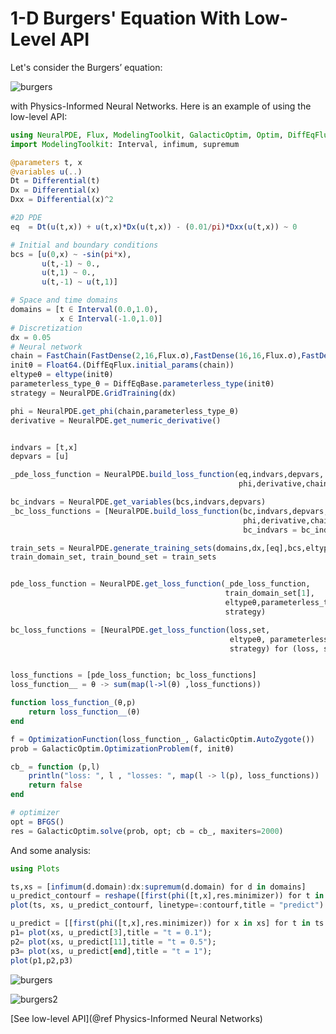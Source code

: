# 1-D Burgers' Equation With Low-Level API

Let's consider the Burgers’ equation:

![burgers](https://user-images.githubusercontent.com/12683885/90985032-b6e19380-e581-11ea-89ee-cdfdc4ecf075.png)

with Physics-Informed Neural Networks. Here is an example of using the low-level API:

```julia
using NeuralPDE, Flux, ModelingToolkit, GalacticOptim, Optim, DiffEqFlux
import ModelingToolkit: Interval, infimum, supremum

@parameters t, x
@variables u(..)
Dt = Differential(t)
Dx = Differential(x)
Dxx = Differential(x)^2

#2D PDE
eq  = Dt(u(t,x)) + u(t,x)*Dx(u(t,x)) - (0.01/pi)*Dxx(u(t,x)) ~ 0

# Initial and boundary conditions
bcs = [u(0,x) ~ -sin(pi*x),
       u(t,-1) ~ 0.,
       u(t,1) ~ 0.,
       u(t,-1) ~ u(t,1)]

# Space and time domains
domains = [t ∈ Interval(0.0,1.0),
           x ∈ Interval(-1.0,1.0)]
# Discretization
dx = 0.05
# Neural network
chain = FastChain(FastDense(2,16,Flux.σ),FastDense(16,16,Flux.σ),FastDense(16,1))
initθ = Float64.(DiffEqFlux.initial_params(chain))
eltypeθ = eltype(initθ)
parameterless_type_θ = DiffEqBase.parameterless_type(initθ)
strategy = NeuralPDE.GridTraining(dx)

phi = NeuralPDE.get_phi(chain,parameterless_type_θ)
derivative = NeuralPDE.get_numeric_derivative()


indvars = [t,x]
depvars = [u]

_pde_loss_function = NeuralPDE.build_loss_function(eq,indvars,depvars,
                                                   phi,derivative,chain,initθ,strategy)

bc_indvars = NeuralPDE.get_variables(bcs,indvars,depvars)
_bc_loss_functions = [NeuralPDE.build_loss_function(bc,indvars,depvars,
                                                    phi,derivative,chain,initθ,strategy,
                                                    bc_indvars = bc_indvar) for (bc,bc_indvar) in zip(bcs,bc_indvars)]

train_sets = NeuralPDE.generate_training_sets(domains,dx,[eq],bcs,eltypeθ,indvars,depvars)
train_domain_set, train_bound_set = train_sets


pde_loss_function = NeuralPDE.get_loss_function(_pde_loss_function,
                                                train_domain_set[1],
                                                eltypeθ,parameterless_type_θ,
                                                strategy)

bc_loss_functions = [NeuralPDE.get_loss_function(loss,set,
                                                 eltypeθ, parameterless_type_θ,
                                                 strategy) for (loss, set) in zip(_bc_loss_functions,train_bound_set)]


loss_functions = [pde_loss_function; bc_loss_functions]
loss_function__ = θ -> sum(map(l->l(θ) ,loss_functions))

function loss_function_(θ,p)
    return loss_function__(θ)
end

f = OptimizationFunction(loss_function_, GalacticOptim.AutoZygote())
prob = GalacticOptim.OptimizationProblem(f, initθ)

cb_ = function (p,l)
    println("loss: ", l , "losses: ", map(l -> l(p), loss_functions))
    return false
end

# optimizer
opt = BFGS()
res = GalacticOptim.solve(prob, opt; cb = cb_, maxiters=2000)
```

And some analysis:

```julia
using Plots

ts,xs = [infimum(d.domain):dx:supremum(d.domain) for d in domains]
u_predict_contourf = reshape([first(phi([t,x],res.minimizer)) for t in ts for x in xs] ,length(xs),length(ts))
plot(ts, xs, u_predict_contourf, linetype=:contourf,title = "predict")

u_predict = [[first(phi([t,x],res.minimizer)) for x in xs] for t in ts ]
p1= plot(xs, u_predict[3],title = "t = 0.1");
p2= plot(xs, u_predict[11],title = "t = 0.5");
p3= plot(xs, u_predict[end],title = "t = 1");
plot(p1,p2,p3)
```

![burgers](https://user-images.githubusercontent.com/12683885/90984874-a0870800-e580-11ea-9fd4-af8a4e3c523e.png)


![burgers2](https://user-images.githubusercontent.com/12683885/90984856-8c430b00-e580-11ea-9206-1a88ebd24ca0.png)

[See low-level API](@ref Physics-Informed Neural Networks)
